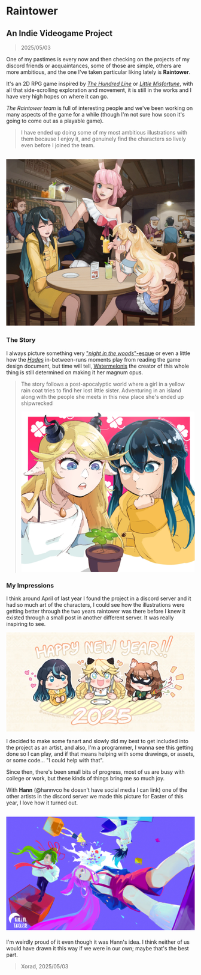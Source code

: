 # Raintower

## An Indie Videogame Project

> 2025/05/03

One of my pastimes is every now and then checking on the projects of my discord friends or acquaintances, some of those are simple, others are more ambitious, and the one I've taken particular liking lately is **Raintower**.

It's an 2D RPG game inspired by [_The Hundred Line_](https://en.wikipedia.org/wiki/The_Hundred_Line:_Last_Defense_Academy#) or [_Little Misfortune_](https://en.wikipedia.org/wiki/Little_Misfortune), with all that side-scrolling exploration and movement, it is still in the works and I have very high hopes on where it can go.

_The Raintower team_ is full of interesting people and we've been working on many aspects of the game for a while (though I'm not sure how soon it's going to come out as a playable game).

> I have ended up doing some of my most ambitious illustrations with them because I enjoy it, and genuinely find the characters so lively even before I joined the team.

## ![Miri and the girls](/media/rainTower/miriAndTheGirlsCrop.webp "An illustration I made of some the cast for New Year's eve")

### The Story

I always picture something very ["_night in the woods_"-esque](https://en.wikipedia.org/wiki/Night_in_the_Woods) or even a little how the [_Hades_](https://en.wikipedia.org/wiki/Hades_(video_game)) in-between-runs moments play from reading the game design document, but time will tell, [Watermelonis](https://www.instagram.com/watermelonis_153/) the creator of this whole thing is still determined on making it her magnum opus.

> The story follows a post-apocalyptic world where a girl in a yellow rain coat tries to find her lost little sister. Adventuring in an island along with the people she meets in this new place she's ended up shipwrecked
>
> ![Rain and betty image](/media/rainTower/Senza_titolo_309_8.webp "Rain and Betty by Watermelonis")

### My Impressions

I think around April of last year I found the project in a discord server and it had so much art of the characters, I could see how the illustrations were getting better through the two years raintower was there before I knew it existed through a small post in another different server. It was really inspiring to see.

![New Year's Art](/media/rainTower/Senza_titolo_633.webp "New Year's Art by Watermelonis")

I decided to make some fanart and slowly did my best to get included into the project as an artist, and also, I'm a programmer, I wanna see this getting done so I can play, and if that means helping with some drawings, or assets, or some code... "I could help with that".

Since then, there's been small bits of progress, most of us are busy with college or work, but these kinds of things bring me so much joy.

With **Hann** (@hannvco he doesn't have social media I can link) one of the other artists in the discord server we made this picture for Easter of this year, I love how it turned out.

## ![Collaboration with Hann](/media/rainTower/RaintowerEaster2025_by_Hann_and_Xorad.webp "A drawing made in between Hann and I for the Easter of 2025")

I'm weirdly proud of it even though it was Hann's idea. I think neither of us would have drawn it this way if we were in our own; maybe that's the best part.

> Xorad, 2025/05/03
